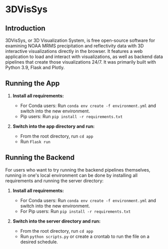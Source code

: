 # 3DVisSys
## Introduction
3DVisSys, or 3D Visualization System, is free open-source software for examining NOAA MRMS precipitation and reflectivity data with 3D interactive visualizations directly in the browser. It features a web application to load and interact with visualizations, as well as backend data pipelines that create those visualizations 24/7. It was primarily built with Python 3.9, Flask and Plotly. 

## Running the App
1. **Install all requirements:**
    - For Conda users: Run `conda env create -f environment.yml` and switch into the new environment.
    - Pip users: Run `pip install -r requirements.txt`

2. **Switch into the app directory and run:**
    - From the root directory, run `cd app`
    - Run `Flask run`

## Running the Backend
For users who want to try running the backend pipelines themselves, running in one's local environment can be done by installing all requirements and running the server directory:

1. **Install all requirements:**
    - For Conda users: Run `conda env create -f environment.yml` and switch into the new environment.
    - For Pip users: Run `pip install -r requirements.txt`

2. **Switch into the server directory and run:**
    - From the root directory, run `cd app`
    - Run `python scripts.py` or create a crontab to run the file on a desired schedule.
